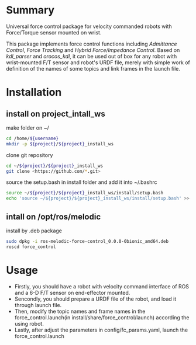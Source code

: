 # Summary
Universal force control package for velocity commanded robots with Force/Torque sensor mounted on wrist.

This package implements force control functions including *Admittance Control*, *Force Tracking* and *Hybrid Force/Impedance Control*. Based on *kdl_parser* and *orocos_kdl*, it can be used out of box for any robot with wrist-mounted F/T sensor and robot's URDF file, merely with simple work of definition of the names of some topics and link frames in the launch file.

# Installation
## install on project_intall_ws

make folder on ~/
```sh
cd /home/${username}
mkdir -p ${project}/${project}_install_ws
```

clone git repository
```sh
cd ~/${project}/${project}_install_ws 
git clone <https://github.com/*.git>
```
source the setup.bash in install folder and add it into ~/.bashrc
```sh
source ~/${project}/${project}_install_ws/install/setup.bash
echo 'source ~/${project}/${project}_install_ws/install/setup.bash' >> ~/.bashrc
```

## intall on /opt/ros/melodic
install by .deb package
```sh
sudo dpkg -i ros-melodic-force-control_0.0.0-0bionic_amd64.deb
roscd force_control
```

# Usage
- Firstly, you should have a robot with velocity command interface of ROS and a 6-D F/T sensor on end-effector mounted.
- Sencondly, you should prepare a URDF file of the robot, and load it through launch file.
- Then, modify the topic names and frame names in the force_control.launch(in install/share/force_control/launch) according the using robot.
- Lastly, after  adjust the parameters in config/fc_params.yaml, launch the force_control.launch

